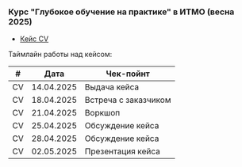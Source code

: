 ### Курс "Глубокое обучение на практике" в ИТМО (весна 2025)

- [Кейс CV](HW/cv_object_detection.md)

Таймлайн работы над кейсом:

| #    |   Дата     |  Чек-пойнт           |
|------|------------|----------------------|
| CV   | 14.04.2025 | Выдача кейса         |
| CV   | 18.04.2025 | Встреча с заказчиком |
| CV   | 21.04.2025 | Воркшоп              |
| CV   | 25.04.2025 | Обсуждение кейса     |
| CV   | 28.04.2025 | Обсуждение кейса     |
| CV   | 02.05.2025 | Презентация кейса    |
